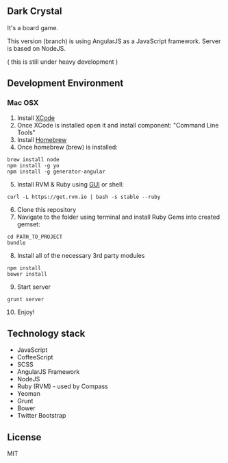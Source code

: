 ## Dark Crystal

It's a board game.

This version (branch) is using AngularJS as a JavaScript framework.
Server is based on NodeJS.


( this is still under heavy development )


## Development Environment

### Mac OSX

1. Install [XCode](https://developer.apple.com/xcode/)
2. Once XCode is installed open it and install component: "Command Line Tools"
3. Install [Homebrew](http://brew.sh/)
4. Once homebrew (brew) is installed:
```Shell
brew install node
npm install -g yo
npm install -g generator-angular
```
5. Install RVM & Ruby using [GUI](http://jewelrybox.unfiniti.com/) or shell:
```Shell
curl -L https://get.rvm.io | bash -s stable --ruby
```
6. Clone this repository
7. Navigate to the folder using terminal and install Ruby Gems into created gemset:
```Shell
cd PATH_TO_PROJECT
bundle
```
8. Install all of the necessary 3rd party modules
```Shell
npm install
bower install
```
9. Start server
```Shell
grunt server
```
10. Enjoy!

## Technology stack

* JavaScript
* CoffeeScript
* SCSS
* AngularJS Framework
* NodeJS
* Ruby (RVM) - used by Compass
* Yeoman
* Grunt
* Bower
* Twitter Bootstrap


## License

MIT
